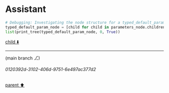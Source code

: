 # Assistant

```python
# Debugging: Investigating the node structure for a typed_default_parameter to understand why the default value is capturing type annotations
typed_default_param_node = [child for child in parameters_node.children if child.type == 'typed_default_parameter'][0]
list(print_tree(typed_default_param_node, 0, True))
```

[child ⬇️](#0120392d-3102-406d-9751-6e497ac377d2)

---

(main branch ⎇)
###### 0120392d-3102-406d-9751-6e497ac377d2
[parent ⬆️](#9e02be39-2e7d-40c6-9608-567daca6cba6)
